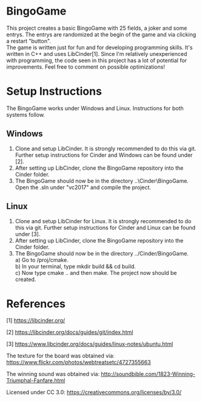 # BingoGame

This project creates a basic BingoGame with 25 fields, a joker and some entrys. The entrys are randomized at the begin of the game and via clicking a restart "button".\
The game is written just for fun and for developing programming skills. It's written in C++ and uses LibCinder[1]. 
Since I'm relatively unexperienced with programming, the code seen in this project has a lot of potential for improvements. Feel free to comment on possible optimizations!

# Setup Instructions

The BingoGame works under Windows and Linux. Instructions for both systems follow.

## Windows

1. Clone and setup LibCinder. It is strongly recommended to do this via git. Further setup instructions for Cinder and Windows can be found under [2].
2. After setting up LibCinder, clone the BingoGame repository into the Cinder folder.
3. The BingoGame should now be in the directory ..\Cinder\BingoGame. Open the .sln under "vc2017" and compile the project.

## Linux

1. Clone and setup LibCinder for Linux. It is strongly recommended to do this via git. Further setup instructions for Cinder and Linux can be found under [3].
2. After setting up LibCinder, clone the BingoGame repository into the Cinder folder.
3. The BingoGame should now be in the directory ../Cinder/BingoGame.\
a) Go to /proj/cmake.\
b) In your terminal, type mkdir build && cd build.\
c) Now type cmake .. and then make. The project now should be created.

# References

[1] https://libcinder.org/

[2] https://libcinder.org/docs/guides/git/index.html

[3] https://www.libcinder.org/docs/guides/linux-notes/ubuntu.html

The texture for the board was obtained via:
https://www.flickr.com/photos/webtreatsetc/4727355663

The winning sound was obtained via:
http://soundbible.com/1823-Winning-Triumphal-Fanfare.html

Licensed under CC 3.0:
https://creativecommons.org/licenses/by/3.0/
